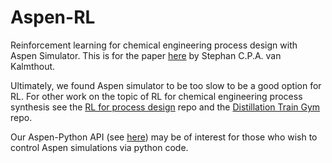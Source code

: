 # Aspen-RL
Reinforcement learning for chemical engineering process design with Aspen Simulator. 
This is for the paper [here](https://arxiv.org/abs/2211.04327) by Stephan C.P.A. van Kalmthout.


Ultimately, we found Aspen simulator to be too slow to be a good option for RL. 
For other work on the topic of RL for chemical engineering process synthesis see the [RL for process design](https://github.com/lollcat/RL-Process-Design) repo and the [Distillation Train Gym](https://github.com/lollcat/DistillationTrain-Gym) repo. 


Our Aspen-Python API (see [here](https://github.com/lollcat/Aspen-RL/blob/main/hydrocarbon_problem/api/aspen_api.py)) may be of interest for those who wish to control Aspen simulations via python code. 
